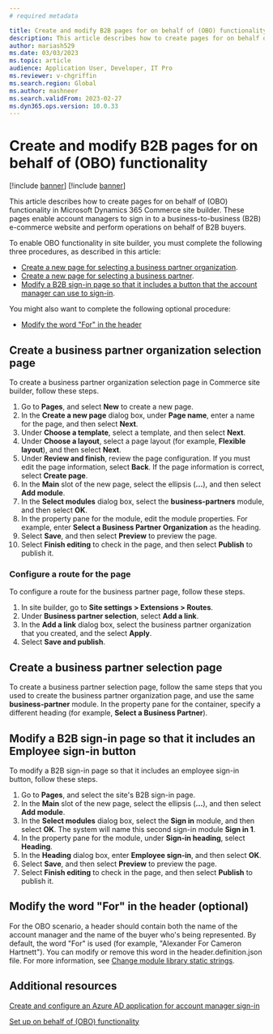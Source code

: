 ```yaml
---
# required metadata

title: Create and modify B2B pages for on behalf of (OBO) functionality
description: This article describes how to create pages for on behalf of (OBO) functionality in Microsoft Dynamics 365 Commerce site builder.
author: mariash529
ms.date: 03/03/2023
ms.topic: article
audience: Application User, Developer, IT Pro
ms.reviewer: v-chgriffin
ms.search.region: Global
ms.author: mashneer
ms.search.validFrom: 2023-02-27
ms.dyn365.ops.version: 10.0.33
---
```


# Create and modify B2B pages for on behalf of (OBO) functionality

[!include [banner](includes/banner.md)]
[!include [banner](includes/preview-banner.md)]

This article describes how to create pages for on behalf of (OBO) functionality in Microsoft Dynamics 365 Commerce site builder. These pages enable account managers to sign in to a business-to-business (B2B) e-commerce website and perform operations on behalf of B2B buyers.

To enable OBO functionality in site builder, you must complete the following three procedures, as described in this article:

- [Create a new page for selecting a business partner organization](#create-a-business-partner-organization-selection-page).
- [Create a new page for selecting a business partner](#create-a-business-partner-selection-page).
- [Modify a B2B sign-in page so that it includes a button that the account manager can use to sign-in](#modify-a-b2b-sign-in-page-so-that-it-includes-an-employee-sign-in-button).

You might also want to complete the following optional procedure:

- [Modify the word "For" in the header](#modify-the-word-for-in-the-header-optional)

## Create a business partner organization selection page

To create a business partner organization selection page in Commerce site builder, follow these steps.

1. Go to **Pages**, and select **New** to create a new page.
1. In the **Create a new page** dialog box, under **Page name**, enter a name for the page, and then select **Next**.
1. Under **Choose a template**, select a template, and then select **Next**.
1. Under **Choose a layout**, select a page layout (for example, **Flexible layout**), and then select **Next**.
1. Under **Review and finish**, review the page configuration. If you must edit the page information, select **Back**. If the page information is correct, select **Create page**. 
1. In the **Main** slot of the new page, select the ellipsis (**...**), and then select **Add module**.
1. In the **Select modules** dialog box, select the **business-partners** module, and then select **OK**.
1. In the property pane for the module, edit the module properties. For example, enter **Select a Business Partner Organization** as the heading.
1. Select **Save**, and then select **Preview** to preview the page.
1. Select **Finish editing** to check in the page, and then select **Publish** to publish it.

### Configure a route for the page

To configure a route for the business partner page, follow these steps.

1. In site builder, go to **Site settings \> Extensions \> Routes**.
1. Under **Business partner selection**, select **Add a link**.
1. In the **Add a link** dialog box, select the business partner organization that you created, and the select **Apply**.
1. Select **Save and publish**.

## Create a business partner selection page

To create a business partner selection page, follow the same steps that you used to create the business partner organization page, and use the same **business-partner** module. In the property pane for the container, specify a different heading (for example, **Select a Business Partner**).

## Modify a B2B sign-in page so that it includes an Employee sign-in button

To modify a B2B sign-in page so that it includes an employee sign-in button, follow these steps.

1. Go to **Pages**, and select the site's B2B sign-in page.
1. In the **Main** slot of the new page, select the ellipsis (**...**), and then select **Add module**.
1. In the **Select modules** dialog box, select the **Sign in** module, and then select **OK**. The system will name this second sign-in module **Sign in 1**.
1. In the property pane for the module, under **Sign-in heading**, select **Heading**.
1. In the **Heading** dialog box, enter **Employee sign-in**, and then select **OK**.
1. Select **Save**, and then select **Preview** to preview the page.
1. Select **Finish editing** to check in the page, and then select **Publish** to publish it.

## Modify the word "For" in the header (optional)

For the OBO scenario, a header should contain both the name of the account manager and the name of the buyer who's being represented. By default, the word "For" is used (for example, "Alexander For Cameron Hartnett"). You can modify or remove this word in the header.definition.json file. For more information, see [Change module library static strings](e-commerce-extensibility/change-module-library-strings.md).

## Additional resources

[Create and configure an Azure AD application for account manager sign-in](obo-create-aad-application.md)

[Set up on behalf of (OBO) functionality](obo-configure-hq.md)
